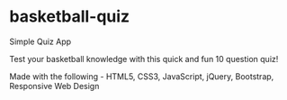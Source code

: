 # basketball-quiz
Simple Quiz App

Test your basketball knowledge with this quick and fun 10 question quiz!

Made with the following - HTML5, CSS3, JavaScript, jQuery, Bootstrap, Responsive Web Design
